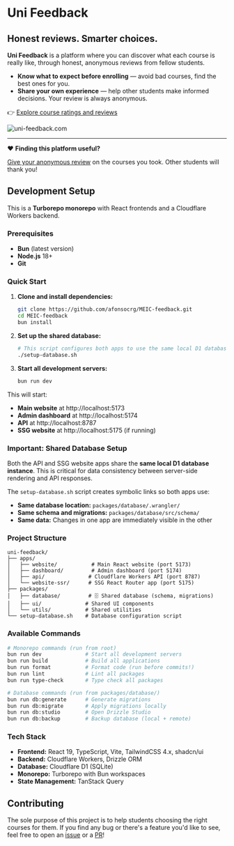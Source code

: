 # Uni Feedback

## Honest reviews. Smarter choices.

**Uni Feedback** is a platform where you can discover what each course is really like, through honest, anonymous reviews from fellow students.

- **Know what to expect before enrolling** — avoid bad courses, find the best ones for you.
- **Share your own experience** — help other students make informed decisions. Your review is always anonymous.

👉 [Explore course ratings and reviews](https://uni-feedback.com)

![uni-feedback.com](./website_screenshot.png)

---

❤️ **Finding this platform useful?**

[Give your anonymous review](https://uni-feedback.com/feedback/new) on the courses you took. Other students will thank you!

## Development Setup

This is a **Turborepo monorepo** with React frontends and a Cloudflare Workers backend.

### Prerequisites

- **Bun** (latest version)
- **Node.js** 18+
- **Git**

### Quick Start

1. **Clone and install dependencies:**
   ```bash
   git clone https://github.com/afonsocrg/MEIC-feedback.git
   cd MEIC-feedback
   bun install
   ```

2. **Set up the shared database:**
   ```bash
   # This script configures both apps to use the same local D1 database
   ./setup-database.sh
   ```

3. **Start all development servers:**
   ```bash
   bun run dev
   ```

This will start:
- **Main website** at http://localhost:5173
- **Admin dashboard** at http://localhost:5174  
- **API** at http://localhost:8787
- **SSG website** at http://localhost:5175 (if running)

### Important: Shared Database Setup

Both the API and SSG website apps share the **same local D1 database instance**. This is critical for data consistency between server-side rendering and API responses.

The `setup-database.sh` script creates symbolic links so both apps use:
- **Same database location:** `packages/database/.wrangler/`
- **Same schema and migrations:** `packages/database/src/schema/`
- **Same data:** Changes in one app are immediately visible in the other

### Project Structure

```
uni-feedback/
├── apps/
│   ├── website/           # Main React website (port 5173)
│   ├── dashboard/         # Admin dashboard (port 5174)
│   ├── api/              # Cloudflare Workers API (port 8787)
│   └── website-ssr/      # SSG React Router app (port 5175)
├── packages/
│   ├── database/         # 🗄️ Shared database (schema, migrations)
│   ├── ui/              # Shared UI components
│   └── utils/           # Shared utilities
└── setup-database.sh    # Database configuration script
```

### Available Commands

```bash
# Monorepo commands (run from root)
bun run dev              # Start all development servers
bun run build            # Build all applications
bun run format           # Format code (run before commits!)
bun run lint             # Lint all packages
bun run type-check       # Type check all packages

# Database commands (run from packages/database/)
bun run db:generate      # Generate migrations
bun run db:migrate       # Apply migrations locally
bun run db:studio        # Open Drizzle Studio
bun run db:backup        # Backup database (local + remote)
```

### Tech Stack

- **Frontend:** React 19, TypeScript, Vite, TailwindCSS 4.x, shadcn/ui
- **Backend:** Cloudflare Workers, Drizzle ORM
- **Database:** Cloudflare D1 (SQLite)
- **Monorepo:** Turborepo with Bun workspaces
- **State Management:** TanStack Query

## Contributing

The sole purpose of this project is to help students choosing the right courses for them.
If you find any bug or there's a feature you'd like to see, feel free to open an [issue](https://github.com/afonsocrg/MEIC-feedback/issues) or a [PR](https://github.com/afonsocrg/MEIC-feedback/pulls)!
